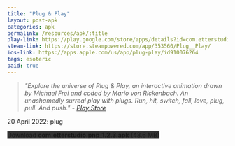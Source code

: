 ```yaml
---
title: "Plug & Play"
layout: post-apk
categories: apk
permalink: /resources/apk/:title
play-link: https://play.google.com/store/apps/details?id=com.etterstudio.pnp
steam-link: https://store.steampowered.com/app/353560/Plug__Play/
ios-link: https://apps.apple.com/us/app/plug-play/id910076264
tags: esoteric
paid: true
---
```


> _"Explore the universe of Plug & Play, an interactive animation drawn by Michael Frei and coded by Mario von Rickenbach. An unashamedly surreal play with plugs. Run, hit, switch, fall, love, plug, pull. And push." - <a href="https://play.google.com/store/apps/details?id=com.etterstudio.pnp">Play Store</a>_

<timestamp>20 April 2022:</timestamp> plug

<div class="text-center">
    <a class="btn btn-dark btn-block w-100" onclick='apk("com.etterstudio.pnp_1.2.3.apk")' style="text-decoration: none; background-color: #333;"> Download <b>com.etterstudio.pnp_1.2.3.apk</b> (43.6 MB)</a>
</div>
